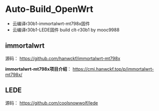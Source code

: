 # Auto-Build_OpenWrt
* 云编译r30b1-immortalwrt-mt798x固件
* 云编译r30b1-LEDE固件
build clt-r30b1 by mooc9988

## immortalwrt
源码： 
https://github.com/hanwckf/immortalwrt-mt798x

**immortalwrt-mt798x项目介绍**：
https://cmi.hanwckf.top/p/immortalwrt-mt798x/

## LEDE 
源码：
https://github.com/coolsnowwolf/lede